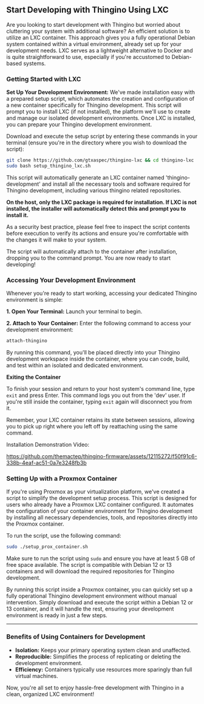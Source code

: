 ## Start Developing with Thingino Using LXC

Are you looking to start development with Thingino but worried about cluttering your system with additional software? An efficient solution is to utilize an LXC container. This approach gives you a fully operational Debian system contained within a virtual environment, already set up for your development needs. LXC serves as a lightweight alternative to Docker and is quite straightforward to use, especially if you're accustomed to Debian-based systems.

### Getting Started with LXC

**Set Up Your Development Environment:**
We've made installation easy with a prepared setup script, which automates the creation and configuration of a new container specifically for Thingino development. This script will prompt you to install LXC (if not installed), the platform we'll use to create and manage our isolated development environments.  Once LXC is installed, you can prepare your Thingino development environment.

Download and execute the setup script by entering these commands in your terminal (ensure you're in the directory where you wish to download the script):

```bash
git clone https://github.com/gtxaspec/thingino-lxc && cd thingino-lxc
sudo bash setup_thingino_lxc.sh
```

This script will automatically generate an LXC container named 'thingino-development' and install all the necessary tools and software required for Thingino development, including various thingino related repositories.  

**On the host, only the LXC package is required for installation. If LXC is not installed, the installer will automatically detect this and prompt you to install it.**  

As a security best practice, please feel free to inspect the script contents before execution to verify its actions and ensure you're comfortable with the changes it will make to your system.  

The script will automatically attach to the container after installation, dropping you to the command prompt.  You are now ready to start developing!

### Accessing Your Development Environment

Whenever you're ready to start working, accessing your dedicated Thingino environment is simple:

**1. Open Your Terminal:**
Launch your terminal to begin.

**2. Attach to Your Container:**
Enter the following command to access your development environment:

```bash
attach-thingino
```

By running this command, you'll be placed directly into your Thingino development workspace inside the container, where you can code, build, and test within an isolated and dedicated environment.

**Exiting the Container**

To finish your session and return to your host system's command line, type `exit` and press Enter. This command logs you out from the 'dev' user. If you're still inside the container, typing `exit` again will disconnect you from it.

Remember, your LXC container retains its state between sessions, allowing you to pick up right where you left off by reattaching using the same command.

Installation Demonstration Video:

https://github.com/themactep/thingino-firmware/assets/12115272/f50f91c6-338b-4eaf-ac51-0a7e3248fb3b

### Setting Up with a Proxmox Container

If you're using Proxmox as your virtualization platform, we've created a script to simplify the development setup process. This script is designed for users who already have a Proxmox LXC container configured. It automates the configuration of your container environment for Thingino development by installing all necessary dependencies, tools, and repositories directly into the Proxmox container.

To run the script, use the following command:

```bash
sudo ./setup_prox_container.sh
```

Make sure to run the script using `sudo` and ensure you have at least 5 GB of free space available. The script is compatible with Debian 12 or 13 containers and will download the required repositories for Thingino development.

By running this script inside a Proxmox container, you can quickly set up a fully operational Thingino development environment without manual intervention. Simply download and execute the script within a Debian 12 or 13 container, and it will handle the rest, ensuring your development environment is ready in just a few steps.

---

### Benefits of Using Containers for Development

- **Isolation:** Keeps your primary operating system clean and unaffected.
- **Reproducible:** Simplifies the process of replicating or deleting the development environment.
- **Efficiency:** Containers typically use resources more sparingly than full virtual machines.

Now, you're all set to enjoy hassle-free development with Thingino in a clean, organized LXC environment!
